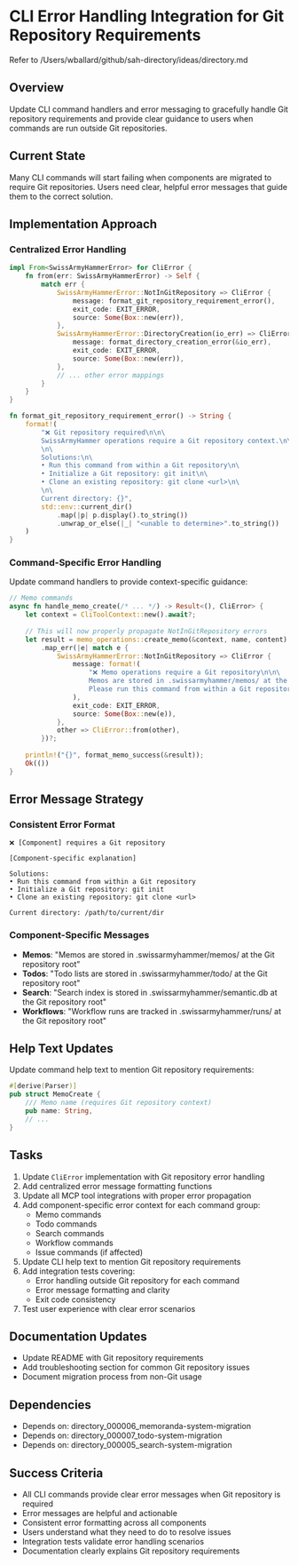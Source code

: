 # CLI Error Handling Integration for Git Repository Requirements

Refer to /Users/wballard/github/sah-directory/ideas/directory.md

## Overview
Update CLI command handlers and error messaging to gracefully handle Git repository requirements and provide clear guidance to users when commands are run outside Git repositories.

## Current State
Many CLI commands will start failing when components are migrated to require Git repositories. Users need clear, helpful error messages that guide them to the correct solution.

## Implementation Approach

### Centralized Error Handling
```rust
impl From<SwissArmyHammerError> for CliError {
    fn from(err: SwissArmyHammerError) -> Self {
        match err {
            SwissArmyHammerError::NotInGitRepository => CliError {
                message: format_git_repository_requirement_error(),
                exit_code: EXIT_ERROR,
                source: Some(Box::new(err)),
            },
            SwissArmyHammerError::DirectoryCreation(io_err) => CliError {
                message: format_directory_creation_error(&io_err),
                exit_code: EXIT_ERROR, 
                source: Some(Box::new(err)),
            },
            // ... other error mappings
        }
    }
}

fn format_git_repository_requirement_error() -> String {
    format!(
        "❌ Git repository required\n\n\
        SwissArmyHammer operations require a Git repository context.\n\
        \n\
        Solutions:\n\
        • Run this command from within a Git repository\n\
        • Initialize a Git repository: git init\n\
        • Clone an existing repository: git clone <url>\n\
        \n\
        Current directory: {}", 
        std::env::current_dir()
            .map(|p| p.display().to_string())
            .unwrap_or_else(|_| "<unable to determine>".to_string())
    )
}
```

### Command-Specific Error Handling
Update command handlers to provide context-specific guidance:

```rust
// Memo commands
async fn handle_memo_create(/* ... */) -> Result<(), CliError> {
    let context = CliToolContext::new().await?;
    
    // This will now properly propagate NotInGitRepository errors
    let result = memo_operations::create_memo(&context, name, content).await
        .map_err(|e| match e {
            SwissArmyHammerError::NotInGitRepository => CliError {
                message: format!(
                    "❌ Memo operations require a Git repository\n\n\
                    Memos are stored in .swissarmyhammer/memos/ at the Git repository root.\n\
                    Please run this command from within a Git repository."
                ),
                exit_code: EXIT_ERROR,
                source: Some(Box::new(e)),
            },
            other => CliError::from(other),
        })?;
        
    println!("{}", format_memo_success(&result));
    Ok(())
}
```

## Error Message Strategy

### Consistent Error Format
```
❌ [Component] requires a Git repository

[Component-specific explanation]

Solutions:
• Run this command from within a Git repository  
• Initialize a Git repository: git init
• Clone an existing repository: git clone <url>

Current directory: /path/to/current/dir
```

### Component-Specific Messages
- **Memos**: "Memos are stored in .swissarmyhammer/memos/ at the Git repository root"
- **Todos**: "Todo lists are stored in .swissarmyhammer/todo/ at the Git repository root"  
- **Search**: "Search index is stored in .swissarmyhammer/semantic.db at the Git repository root"
- **Workflows**: "Workflow runs are tracked in .swissarmyhammer/runs/ at the Git repository root"

## Help Text Updates
Update command help text to mention Git repository requirements:

```rust
#[derive(Parser)]
pub struct MemoCreate {
    /// Memo name (requires Git repository context)
    pub name: String,
    // ...
}
```

## Tasks
1. Update `CliError` implementation with Git repository error handling
2. Add centralized error message formatting functions
3. Update all MCP tool integrations with proper error propagation
4. Add component-specific error context for each command group:
   - Memo commands
   - Todo commands  
   - Search commands
   - Workflow commands
   - Issue commands (if affected)
5. Update CLI help text to mention Git repository requirements
6. Add integration tests covering:
   - Error handling outside Git repository for each command
   - Error message formatting and clarity
   - Exit code consistency
7. Test user experience with clear error scenarios

## Documentation Updates
- Update README with Git repository requirements
- Add troubleshooting section for common Git repository issues
- Document migration process from non-Git usage

## Dependencies
- Depends on: directory_000006_memoranda-system-migration
- Depends on: directory_000007_todo-system-migration  
- Depends on: directory_000005_search-system-migration

## Success Criteria
- All CLI commands provide clear error messages when Git repository is required
- Error messages are helpful and actionable 
- Consistent error formatting across all components
- Users understand what they need to do to resolve issues
- Integration tests validate error handling scenarios
- Documentation clearly explains Git repository requirements